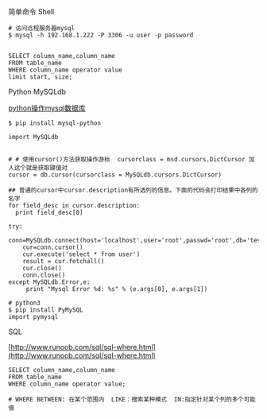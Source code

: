简单命令   Shell

```
# 访问远程服务器mysql
$ mysql -h 192.168.1.222 -P 3306 -u user -p password


SELECT column_name,column_name
FROM table_name
WHERE column_name operator value
limit start, size;
```

Python  MySQLdb

[python操作mysql数据库](http://www.runoob.com/python/python-mysql.html)

```
$ pip install mysql-python

import MySQLdb


# # 使用cursor()方法获取操作游标  cursorclass = msd.cursors.DictCursor 加人这个就是获取键值对
cursor = db.cursor(cursorclass = MySQLdb.cursors.DictCursor)

## 普通的cursor中cursor.description有所选列的信息。下面的代码会打印结果中各列的名字
for field_desc in cursor.description:
  print field_desc[0]

try:
    conn=MySQLdb.connect(host='localhost',user='root',passwd='root',db='test',port=3306)
    cur=conn.cursor()
    cur.execute('select * from user')
    result = cur.fetchall()
    cur.close()
    conn.close()
except MySQLdb.Error,e:
     print "Mysql Error %d: %s" % (e.args[0], e.args[1])
     
# python3
$ pip install PyMySQL
import pymysql
```

SQL

[http://www.runoob.com/sql/sql-where.html](http://www.runoob.com/sql/sql-where.html)

```
SELECT column_name,column_name
FROM table_name
WHERE column_name operator value;

# WHERE BETWEEN: 在某个范围内  LIKE：搜索某种模式  IN:指定针对某个列的多个可能值
```



